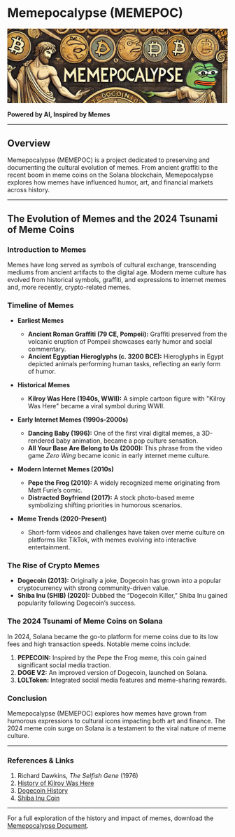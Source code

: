 # Memepocalypse (MEMEPOC)

![Memepocalypse Banner](BannerGit.PNG)

**Powered by AI, Inspired by Memes**

---

## Overview

Memepocalypse (MEMEPOC) is a project dedicated to preserving and documenting the cultural evolution of memes. From ancient graffiti to the recent boom in meme coins on the Solana blockchain, Memepocalypse explores how memes have influenced humor, art, and financial markets across history.

---

## The Evolution of Memes and the 2024 Tsunami of Meme Coins

### Introduction to Memes
Memes have long served as symbols of cultural exchange, transcending mediums from ancient artifacts to the digital age. Modern meme culture has evolved from historical symbols, graffiti, and expressions to internet memes and, more recently, crypto-related memes.

### Timeline of Memes

- **Earliest Memes**
  - **Ancient Roman Graffiti (79 CE, Pompeii):** Graffiti preserved from the volcanic eruption of Pompeii showcases early humor and social commentary.
  - **Ancient Egyptian Hieroglyphs (c. 3200 BCE):** Hieroglyphs in Egypt depicted animals performing human tasks, reflecting an early form of humor.

- **Historical Memes**
  - **Kilroy Was Here (1940s, WWII):** A simple cartoon figure with "Kilroy Was Here" became a viral symbol during WWII.

- **Early Internet Memes (1990s-2000s)**
  - **Dancing Baby (1996):** One of the first viral digital memes, a 3D-rendered baby animation, became a pop culture sensation.
  - **All Your Base Are Belong to Us (2000):** This phrase from the video game *Zero Wing* became iconic in early internet meme culture.

- **Modern Internet Memes (2010s)**
  - **Pepe the Frog (2010):** A widely recognized meme originating from Matt Furie’s comic.
  - **Distracted Boyfriend (2017):** A stock photo-based meme symbolizing shifting priorities in humorous scenarios.

- **Meme Trends (2020-Present)**
  - Short-form videos and challenges have taken over meme culture on platforms like TikTok, with memes evolving into interactive entertainment.

### The Rise of Crypto Memes

- **Dogecoin (2013):** Originally a joke, Dogecoin has grown into a popular cryptocurrency with strong community-driven value.
- **Shiba Inu (SHIB) (2020):** Dubbed the “Dogecoin Killer,” Shiba Inu gained popularity following Dogecoin’s success.

### The 2024 Tsunami of Meme Coins on Solana
In 2024, Solana became the go-to platform for meme coins due to its low fees and high transaction speeds. Notable meme coins include:

1. **PEPECOIN:** Inspired by the Pepe the Frog meme, this coin gained significant social media traction.
2. **DOGE V2:** An improved version of Dogecoin, launched on Solana.
3. **LOLToken:** Integrated social media features and meme-sharing rewards.

### Conclusion
Memepocalypse (MEMEPOC) explores how memes have grown from humorous expressions to cultural icons impacting both art and finance. The 2024 meme coin surge on Solana is a testament to the viral nature of meme culture.

---

### References & Links

1. Richard Dawkins, *The Selfish Gene* (1976)
2. [History of Kilroy Was Here](https://en.wikipedia.org/wiki/Kilroy_was_here)
3. [Dogecoin History](https://dogecoin.com/)
4. [Shiba Inu Coin](https://shibatoken.com/)

---

For a full exploration of the history and impact of memes, download the [Memepocalypse Document](path/to/meme_history_expanded.docx).
